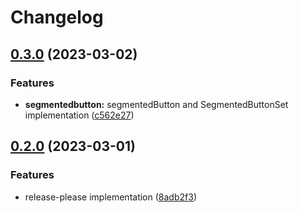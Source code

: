 # Changelog

## [0.3.0](https://github.com/mylmz10/vue-material-3/compare/v0.2.0...v0.3.0) (2023-03-02)


### Features

* **segmentedbutton:** segmentedButton and SegmentedButtonSet implementation ([c562e27](https://github.com/mylmz10/vue-material-3/commit/c562e278106a98029faa2c94ffd0b6bda7179415))

## [0.2.0](https://github.com/mylmz10/vue-material-3/compare/v0.1.0...v0.2.0) (2023-03-01)


### Features

* release-please implementation ([8adb2f3](https://github.com/mylmz10/vue-material-3/commit/8adb2f3c244f4f9937850d6df66e69d9b9efe8f1))
